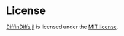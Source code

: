 # License

[DiffinDiffs.jl](https://github.com/JuliaDiffinDiffs/DiffinDiffs.jl)
is licensed under the
[MIT license](https://github.com/JuliaDiffinDiffs/DiffinDiffs.jl/blob/master/LICENSE.md).
